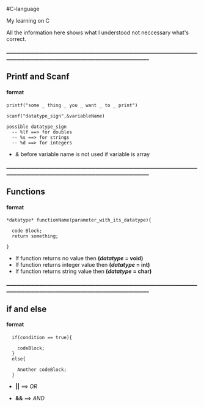 #C-language

My learning on C

All the information here shows what I understood not neccessary what's correct.

**___________________________________________________________________________________________________________________________________**

## Printf and Scanf

#### format

```
printf("some _ thing _ you _ want _ to _ print")

scanf("datatype_sign",&variableName)

possible datatype_sign
  -- %lf ==> for doubles
  -- %s ==> for strings
  -- %d ==> for integers
```
- *&* before variable name is not used if variable is array

**___________________________________________________________________________________________________________________________________**

## Functions

#### format
```
*datatype* functionName(parameter_with_its_datatype){

  code Block;
  return something;

}
```
- If function returns no value then **(*datatype* = void)**
- If function returns integer value then **(*datatype* = int)**
- If function returns string value then **(*datatype* = char)**

**___________________________________________________________________________________________________________________________________**

## if and else

#### format

```
  if(condition == true){
    
    codeBlock;
  }
  else{
    
    Another codeBlock;
  }
```
- **||** ==> *OR*

- **&&** ==> *AND*
